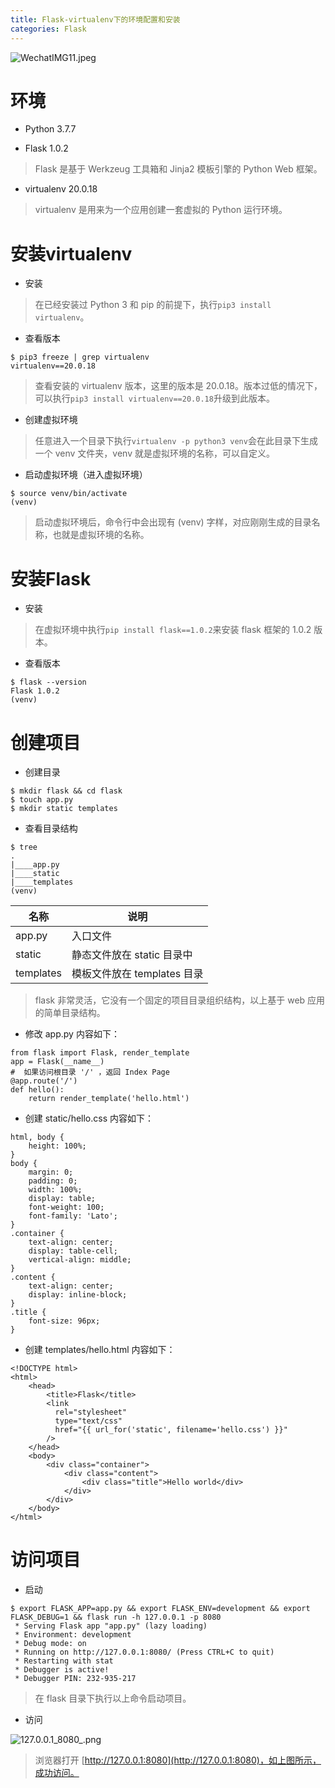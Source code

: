 ```yaml
---
title: Flask-virtualenv下的环境配置和安装
categories: Flask
---
```

![WechatIMG11.jpeg](https://upload-images.jianshu.io/upload_images/15325592-10fbfd678583fc92.jpeg?imageMogr2/auto-orient/strip%7CimageView2/2/w/1240)
<!-- more -->

#  环境

- Python 3.7.7

- Flask 1.0.2 

> Flask 是基于 Werkzeug 工具箱和 Jinja2 模板引擎的 Python Web 框架。

- virtualenv 20.0.18

> virtualenv 是用来为一个应用创建一套虚拟的 Python 运行环境。

#  安装virtualenv

- 安装

> 在已经安装过 Python 3 和 pip 的前提下，执行`pip3 install virtualenv`。

- 查看版本

```
$ pip3 freeze | grep virtualenv
virtualenv==20.0.18
```

> 查看安装的 virtualenv 版本，这里的版本是 20.0.18。版本过低的情况下，可以执行`pip3 install virtualenv==20.0.18`升级到此版本。

- 创建虚拟环境

> 任意进入一个目录下执行`virtualenv -p python3 venv`会在此目录下生成一个 venv 文件夹，venv 就是虚拟环境的名称，可以自定义。

- 启动虚拟环境（进入虚拟环境）

```
$ source venv/bin/activate
(venv)
```

> 启动虚拟环境后，命令行中会出现有 (venv) 字样，对应刚刚生成的目录名称，也就是虚拟环境的名称。

#  安装Flask

- 安装

> 在虚拟环境中执行`pip install flask==1.0.2`来安装 flask 框架的 1.0.2 版本。

- 查看版本

```
$ flask --version
Flask 1.0.2
(venv)
```

#  创建项目

- 创建目录

```
$ mkdir flask && cd flask
$ touch app.py
$ mkdir static templates
```

- 查看目录结构

```
$ tree
.
|____app.py
|____static
|____templates
(venv)
```

|  名称 | 说明  |
| ------------ | ------------ |
| app.py |入口文件|
| static  |  静态文件放在 static 目录中 |
| templates |  模板文件放在 templates 目录 |

> flask 非常灵活，它没有一个固定的项目目录组织结构，以上基于 web 应用的简单目录结构。

- 修改 app.py 内容如下：

```
from flask import Flask, render_template
app = Flask(__name__)
#  如果访问根目录 '/' ，返回 Index Page
@app.route('/')
def hello():
    return render_template('hello.html')
```

- 创建 static/hello.css 内容如下：

```
html, body {
    height: 100%;
}
body {
    margin: 0;
    padding: 0;
    width: 100%;
    display: table;
    font-weight: 100;
    font-family: 'Lato';
}
.container {
    text-align: center;
    display: table-cell;
    vertical-align: middle;
}
.content {
    text-align: center;
    display: inline-block;
}
.title {
    font-size: 96px;
}
```

- 创建 templates/hello.html 内容如下：

```
<!DOCTYPE html>
<html>
    <head>
        <title>Flask</title>
        <link
		  rel="stylesheet"
		  type="text/css"
		  href="{{ url_for('static', filename='hello.css') }}"
		/>
    </head>
    <body>
        <div class="container">
            <div class="content">
                <div class="title">Hello world</div>
            </div>
        </div>
    </body>
</html>
```

#  访问项目

- 启动

```
$ export FLASK_APP=app.py && export FLASK_ENV=development && export FLASK_DEBUG=1 && flask run -h 127.0.0.1 -p 8080
 * Serving Flask app "app.py" (lazy loading)
 * Environment: development
 * Debug mode: on
 * Running on http://127.0.0.1:8080/ (Press CTRL+C to quit)
 * Restarting with stat
 * Debugger is active!
 * Debugger PIN: 232-935-217
```

> 在 flask 目录下执行以上命令启动项目。

- 访问

![127.0.0.1_8080_.png](https://upload-images.jianshu.io/upload_images/15325592-dd2b2de4da7a20f6.png?imageMogr2/auto-orient/strip%7CimageView2/2/w/1240)
<!-- more -->


> 浏览器打开 [http://127.0.0.1:8080](http://127.0.0.1:8080)，如上图所示，成功访问。
